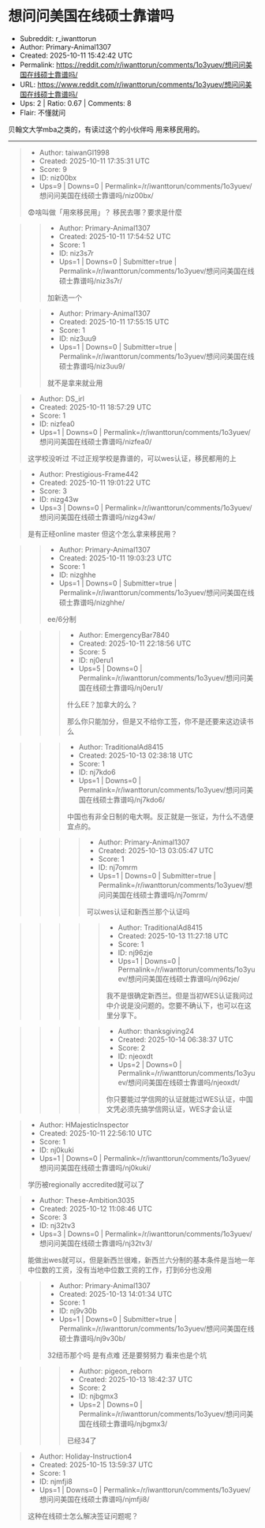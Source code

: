 # 想问问美国在线硕士靠谱吗

- Subreddit: r_iwanttorun
- Author: Primary-Animal1307
- Created: 2025-10-11 15:42:42 UTC
- Permalink: https://reddit.com/r/iwanttorun/comments/1o3yuev/想问问美国在线硕士靠谱吗/
- URL: https://www.reddit.com/r/iwanttorun/comments/1o3yuev/想问问美国在线硕士靠谱吗/
- Ups: 2 | Ratio: 0.67 | Comments: 8
- Flair: 不懂就问


贝翰文大学mba之类的，有读过这个的小伙伴吗 用来移民用的。


---

> - Author: taiwanGI1998
> - Created: 2025-10-11 17:35:31 UTC
> - Score: 9
> - ID: niz00bx
> - Ups=9 | Downs=0 | Permalink=/r/iwanttorun/comments/1o3yuev/想问问美国在线硕士靠谱吗/niz00bx/
>
> 😨啥叫做「用來移民用」？ 移民去哪？要求是什麼

>> - Author: Primary-Animal1307
>> - Created: 2025-10-11 17:54:52 UTC
>> - Score: 1
>> - ID: niz3s7r
>> - Ups=1 | Downs=0 | Submitter=true | Permalink=/r/iwanttorun/comments/1o3yuev/想问问美国在线硕士靠谱吗/niz3s7r/
>>
>> 加新选一个

>> - Author: Primary-Animal1307
>> - Created: 2025-10-11 17:55:15 UTC
>> - Score: 1
>> - ID: niz3uu9
>> - Ups=1 | Downs=0 | Submitter=true | Permalink=/r/iwanttorun/comments/1o3yuev/想问问美国在线硕士靠谱吗/niz3uu9/
>>
>> 就不是拿来就业用

> - Author: DS_irl
> - Created: 2025-10-11 18:57:29 UTC
> - Score: 1
> - ID: nizfea0
> - Ups=1 | Downs=0 | Permalink=/r/iwanttorun/comments/1o3yuev/想问问美国在线硕士靠谱吗/nizfea0/
>
> 这学校没听过 不过正规学校是靠谱的，可以wes认证，移民都用的上

> - Author: Prestigious-Frame442
> - Created: 2025-10-11 19:01:22 UTC
> - Score: 3
> - ID: nizg43w
> - Ups=3 | Downs=0 | Permalink=/r/iwanttorun/comments/1o3yuev/想问问美国在线硕士靠谱吗/nizg43w/
>
> 是有正经online master 但这个怎么拿来移民用？

>> - Author: Primary-Animal1307
>> - Created: 2025-10-11 19:03:23 UTC
>> - Score: 1
>> - ID: nizghhe
>> - Ups=1 | Downs=0 | Submitter=true | Permalink=/r/iwanttorun/comments/1o3yuev/想问问美国在线硕士靠谱吗/nizghhe/
>>
>> ee/6分制

>>> - Author: EmergencyBar7840
>>> - Created: 2025-10-11 22:18:56 UTC
>>> - Score: 5
>>> - ID: nj0eru1
>>> - Ups=5 | Downs=0 | Permalink=/r/iwanttorun/comments/1o3yuev/想问问美国在线硕士靠谱吗/nj0eru1/
>>>
>>> 什么EE？加拿大的么？
>>> 
>>> 那么你只能加分，但是又不给你工签，你不是还要来这边读书么

>>> - Author: TraditionalAd8415
>>> - Created: 2025-10-13 02:38:18 UTC
>>> - Score: 1
>>> - ID: nj7kdo6
>>> - Ups=1 | Downs=0 | Permalink=/r/iwanttorun/comments/1o3yuev/想问问美国在线硕士靠谱吗/nj7kdo6/
>>>
>>> 中国也有非全日制的电大啊。反正就是一张证，为什么不选便宜点的。

>>>> - Author: Primary-Animal1307
>>>> - Created: 2025-10-13 03:05:47 UTC
>>>> - Score: 1
>>>> - ID: nj7omrm
>>>> - Ups=1 | Downs=0 | Submitter=true | Permalink=/r/iwanttorun/comments/1o3yuev/想问问美国在线硕士靠谱吗/nj7omrm/
>>>>
>>>> 可以wes认证和新西兰那个认证吗

>>>>> - Author: TraditionalAd8415
>>>>> - Created: 2025-10-13 11:27:18 UTC
>>>>> - Score: 1
>>>>> - ID: nj96zje
>>>>> - Ups=1 | Downs=0 | Permalink=/r/iwanttorun/comments/1o3yuev/想问问美国在线硕士靠谱吗/nj96zje/
>>>>>
>>>>> 我不是很确定新西兰。但是当初WES认证我问过中介说是没问题的。您要不确认下，也可以在这里分享下。

>>>>> - Author: thanksgiving24
>>>>> - Created: 2025-10-14 06:38:37 UTC
>>>>> - Score: 2
>>>>> - ID: njeoxdt
>>>>> - Ups=2 | Downs=0 | Permalink=/r/iwanttorun/comments/1o3yuev/想问问美国在线硕士靠谱吗/njeoxdt/
>>>>>
>>>>> 你只要能过学信网的认证就能过WES认证，中国文凭必须先搞学信网认证，WES才会认证

> - Author: HMajesticInspector
> - Created: 2025-10-11 22:56:10 UTC
> - Score: 1
> - ID: nj0kuki
> - Ups=1 | Downs=0 | Permalink=/r/iwanttorun/comments/1o3yuev/想问问美国在线硕士靠谱吗/nj0kuki/
>
> 学历被regionally accredited就可以了

> - Author: These-Ambition3035
> - Created: 2025-10-12 11:08:46 UTC
> - Score: 3
> - ID: nj32tv3
> - Ups=3 | Downs=0 | Permalink=/r/iwanttorun/comments/1o3yuev/想问问美国在线硕士靠谱吗/nj32tv3/
>
> 能做出wes就可以，但是新西兰很难，新西兰六分制的基本条件是当地一年中位数的工资，没有当地中位数工资的工作，打到6分也没用

>> - Author: Primary-Animal1307
>> - Created: 2025-10-13 14:01:34 UTC
>> - Score: 1
>> - ID: nj9v30b
>> - Ups=1 | Downs=0 | Submitter=true | Permalink=/r/iwanttorun/comments/1o3yuev/想问问美国在线硕士靠谱吗/nj9v30b/
>>
>> 32纽币那个吗 是有点难 还是要努努力 看来也是个坑

>>> - Author: pigeon_reborn
>>> - Created: 2025-10-13 18:42:37 UTC
>>> - Score: 2
>>> - ID: njbgmx3
>>> - Ups=2 | Downs=0 | Permalink=/r/iwanttorun/comments/1o3yuev/想问问美国在线硕士靠谱吗/njbgmx3/
>>>
>>> 已经34了

> - Author: Holiday-Instruction4
> - Created: 2025-10-15 13:59:37 UTC
> - Score: 1
> - ID: njmfji8
> - Ups=1 | Downs=0 | Permalink=/r/iwanttorun/comments/1o3yuev/想问问美国在线硕士靠谱吗/njmfji8/
>
> 这种在线硕士怎么解决签证问题呢？
